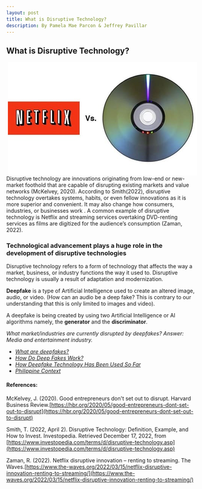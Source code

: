 ```yaml
---
layout: post
title: What is Disruptive Technology?
description: By Pamela Mae Parcon & Jeffrey Pavillar
---
```


## What is Disruptive Technology?

<img class="img2" src="netflix-streaming.jpg" style="float:right;">
Disruptive technology are innovations originating from low-end or new-market foothold that are capable of disrupting existing markets and value networks (McKelvey, 2020). According to Smith(2022), disruptive technology overtakes systems, habits, or even fellow innovations as it is more superior and convenient. It may also change how consumers, industries, or businesses work . A common example of disruptive technology is Netflix and streaming services overtaking DVD-renting services as films are digitized for the audience’s consumption (Zaman, 2022).

### Technological advancement plays a huge role in the development of disruptive technologies

Disruptive technology refers to a form of technology that affects the way a market, business, or industry functions the way it used to. Disruptive technology is usually a result of adaptation and modernization.

**Deepfake** is a type of Artificial Intelligence used to create an altered image, audio, or video. (How can an audio be a deep fake? This is contrary to our understanding that this is only limited to images and video).

 A deepfake is being created by using  two Artificial Intelligence or AI algorithms namely, the **generator** and the **discriminator**.

_What market/industries are currently disrupted by deepfakes? Answer: Media and entertainment industry._

- [_What are deepfakes?_](deepfakes.md)
- [_How Do Deep Fakes Work?_](article4.md)
- [_How Deepfake Technology Has Been Used So Far_](article.md)
- [_Philippine Context_](Philippine_context.md)


#### References:

McKelvey, J. (2020). Good entrepreneurs don't set out to disrupt. Harvard Business Review.[https://hbr.org/2020/05/good-entrepreneurs-dont-set-out-to-disrupt](https://hbr.org/2020/05/good-entrepreneurs-dont-set-out-to-disrupt)

Smith, T. (2022, April 2). Disruptive Technology: Definition, Example, and How to Invest. Investopedia. Retrieved December 17, 2022, from [https://www.investopedia.com/terms/d/disruptive-technology.asp](https://www.investopedia.com/terms/d/disruptive-technology.asp)
 
Zaman, R. (2022). Netflix disruptive innovation – renting to streaming. The Waves.[https://www.the-waves.org/2022/03/15/netflix-disruptive-innovation-renting-to-streaming/](https://www.the-waves.org/2022/03/15/netflix-disruptive-innovation-renting-to-streaming/)
  
